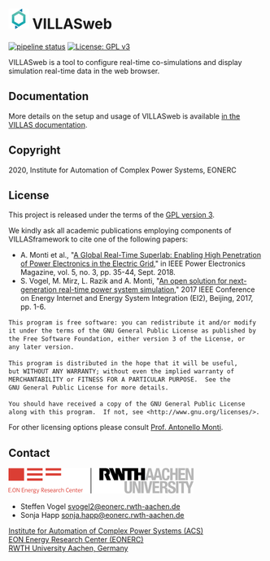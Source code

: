 # <img src="doc/pictures/villas_web.png" width=40 /> VILLASweb
[![pipeline status](https://git.rwth-aachen.de/acs/public/villas/web/badges/master/pipeline.svg)](https://git.rwth-aachen.de/acs/public/villas/web/-/commits/master) 
[![License: GPL v3](https://img.shields.io/badge/License-GPLv3-blue.svg)](https://www.gnu.org/licenses/gpl-3.0)

VILLASweb is a tool to configure real-time co-simulations and display simulation real-time data in the web browser.





## Documentation

More details on the setup and usage of VILLASweb is available [in the VILLAS documentation](https://villas.fein-aachen.org/doc/web.html).

## Copyright

2020, Institute for Automation of Complex Power Systems, EONERC  

## License

This project is released under the terms of the [GPL version 3](COPYING.md).

We kindly ask all academic publications employing components of VILLASframework to cite one of the following papers:

- A. Monti et al., "[A Global Real-Time Superlab: Enabling High Penetration of Power Electronics in the Electric Grid](https://ieeexplore.ieee.org/document/8458285/)," in IEEE Power Electronics Magazine, vol. 5, no. 3, pp. 35-44, Sept. 2018.
- S. Vogel, M. Mirz, L. Razik and A. Monti, "[An open solution for next-generation real-time power system simulation](http://ieeexplore.ieee.org/stamp/stamp.jsp?tp=&arnumber=8245739&isnumber=8244404)," 2017 IEEE Conference on Energy Internet and Energy System Integration (EI2), Beijing, 2017, pp. 1-6.

```
This program is free software: you can redistribute it and/or modify
it under the terms of the GNU General Public License as published by
the Free Software Foundation, either version 3 of the License, or
any later version.

This program is distributed in the hope that it will be useful,
but WITHOUT ANY WARRANTY; without even the implied warranty of
MERCHANTABILITY or FITNESS FOR A PARTICULAR PURPOSE.  See the
GNU General Public License for more details.

You should have received a copy of the GNU General Public License
along with this program.  If not, see <http://www.gnu.org/licenses/>.
```

For other licensing options please consult [Prof. Antonello Monti](mailto:amonti@eonerc.rwth-aachen.de).

## Contact

[![EONERC ACS Logo](doc/pictures/eonerc_logo.png)](http://www.acs.eonerc.rwth-aachen.de)

 - Steffen Vogel <svogel2@eonerc.rwth-aachen.de>
 - Sonja Happ <sonja.happ@eonerc.rwth-aachen.de>

[Institute for Automation of Complex Power Systems (ACS)](http://www.acs.eonerc.rwth-aachen.de)  
[EON Energy Research Center (EONERC)](http://www.eonerc.rwth-aachen.de)  
[RWTH University Aachen, Germany](http://www.rwth-aachen.de)  
